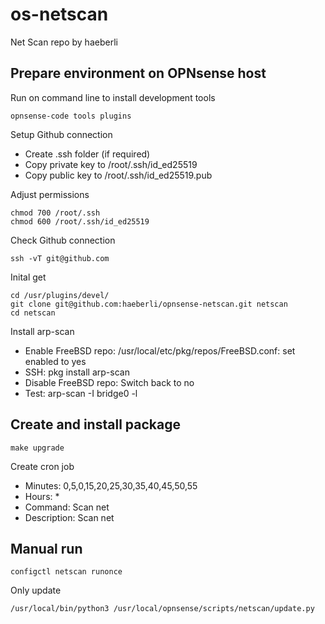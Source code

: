 # os-netscan
Net Scan repo by haeberli

## Prepare environment on OPNsense host
Run on command line to install development tools
```
opnsense-code tools plugins
```
Setup Github connection
* Create .ssh folder (if required)
* Copy private key to /root/.ssh/id_ed25519
* Copy public key to /root/.ssh/id_ed25519.pub

Adjust permissions
```
chmod 700 /root/.ssh
chmod 600 /root/.ssh/id_ed25519
```
Check Github connection
```
ssh -vT git@github.com
```
Inital get
```
cd /usr/plugins/devel/
git clone git@github.com:haeberli/opnsense-netscan.git netscan
cd netscan
```
Install arp-scan
* Enable FreeBSD repo: /usr/local/etc/pkg/repos/FreeBSD.conf: set enabled to yes
* SSH: pkg install arp-scan
* Disable FreeBSD repo: Switch back to no
* Test: arp-scan -I bridge0 -l

## Create and install package
```
make upgrade
```
Create cron job
* Minutes: 0,5,0,15,20,25,30,35,40,45,50,55
* Hours: *
* Command: Scan net
* Description: Scan net

## Manual run
```
configctl netscan runonce
```
Only update
```
/usr/local/bin/python3 /usr/local/opnsense/scripts/netscan/update.py
```
